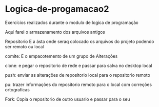 # Logica-de-progamacao2
Exercícios realizados durante o modulo de logica de programação 


Aqui farei o armazenamento dos arquivos antigos

Repositorio E a ásta onde seraq colocado os arquivos do projeto podendo ser remoto ou local  

comite: E o empacotemento de um grupo de Alterações
 
clone: e pegar o repositorio de rede e passar para salva no desktop local

push: enviar as alterações de repositorio local para o repositorio remoto

pu: trazer informações do repositorio remoto para o local com correções ortograficas

Fork: Copia o repositorio de outro usuario e passar para o seu
